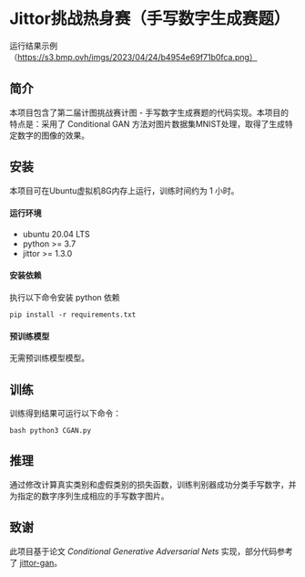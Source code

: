# Jittor挑战热身赛（手写数字生成赛题）

运行结果示例（https://s3.bmp.ovh/imgs/2023/04/24/b4954e69f71b0fca.png）

## 简介

本项目包含了第二届计图挑战赛计图 - 手写数字生成赛题的代码实现。本项目的特点是：采用了 Conditional GAN 方法对图片数据集MNIST处理，取得了生成特定数字的图像的效果。

## 安装 

本项目可在Ubuntu虚拟机8G内存上运行，训练时间约为 1 小时。

#### 运行环境
- ubuntu 20.04 LTS
- python >= 3.7
- jittor >= 1.3.0

#### 安装依赖
执行以下命令安装 python 依赖
```
pip install -r requirements.txt
```

#### 预训练模型
无需预训练模型模型。


## 训练

训练得到结果可运行以下命令：
```
bash python3 CGAN.py
```

## 推理

通过修改计算真实类别和虚假类别的损失函数，训练判别器成功分类手写数字，并为指定的数字序列生成相应的手写数字图片。

## 致谢

此项目基于论文 *Conditional Generative Adversarial Nets* 实现，部分代码参考了 [jittor-gan](https://github.com/Jittor/gan-jittor)。